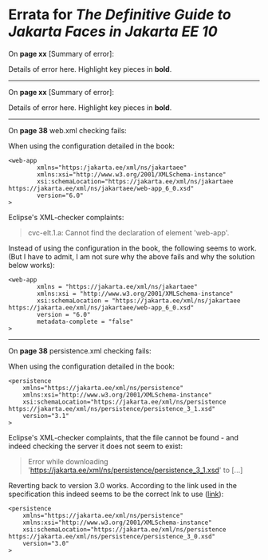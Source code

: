 # Errata for *The Definitive Guide to Jakarta Faces in Jakarta EE 10*

On **page xx** [Summary of error]:
 
Details of error here. Highlight key pieces in **bold**.

***

On **page xx** [Summary of error]:
 
Details of error here. Highlight key pieces in **bold**.

***

On **page 38** web.xml checking fails:
 
When using the configuration detailed in the book:
```
<web-app 
        xmlns="https:/jakarta.ee/xml/ns/jakartaee" 
        xmlns:xsi="http://www.w3.org/2001/XMLSchema-instance" 
        xsi:schemaLocation="https://jakarta.ee/xml/ns/jakartaee https://jakarta.ee/xml/ns/jakartaee/web-app_6_0.xsd" 
        version="6.0"
>
```

Eclipse's XML-checker complaints: 

> cvc-elt.1.a: Cannot find the declaration of element 'web-app'.

Instead of using the configuration in the book, the following seems to work. 
(But I have to admit, I am not sure why the above fails and why the solution below works):

```
<web-app
        xmlns = "https://jakarta.ee/xml/ns/jakartaee"
        xmlns:xsi = "http://www.w3.org/2001/XMLSchema-instance"
        xsi:schemaLocation = "https://jakarta.ee/xml/ns/jakartaee https://jakarta.ee/xml/ns/jakartaee/web-app_6_0.xsd"
        version = "6.0"
        metadata-complete = "false"
>
```

***

On **page 38** persistence.xml checking fails:
 
When using the configuration detailed in the book:

```
<persistence 
	xmlns="https://jakarta.ee/xml/ns/persistence"
	xmlns:xsi="http://www.w3.org/2001/XMLSchema-instance"
	xsi:schemaLocation="https://jakarta.ee/xml/ns/persistence https://jakarta.ee/xml/ns/persistence/persistence_3_1.xsd"
	version="3.1"	
>
```

Eclipse's XML-checker complaints, that the file cannot be found - and indeed checking the server it does not seem to exist: 

> Error while downloading 'https://jakarta.ee/xml/ns/persistence/persistence_3_1.xsd' to [...]


Reverting back to version 3.0 works. According to the link used in the specification this indeed seems to be the correct lnk to use ([link](https://jakarta.ee/specifications/persistence/3.1/)): 

```
<persistence 
	xmlns="https://jakarta.ee/xml/ns/persistence"
	xmlns:xsi="http://www.w3.org/2001/XMLSchema-instance"
	xsi:schemaLocation="https://jakarta.ee/xml/ns/persistence https://jakarta.ee/xml/ns/persistence/persistence_3_0.xsd"
	version="3.0"	
>
```



